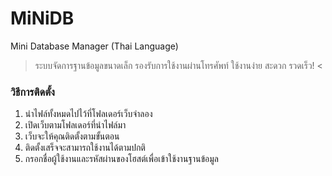 # MiNiDB
Mini Database Manager (Thai Language)

> ระบบจัดการฐานข้อมูลขนาดเล็ก รองรับการใช้งานผ่านโทรศัพท์ ใช้งานง่าย สะดวก รวดเร็ว! <

### วิธีการติดตั้ง
1. นำไฟล์ทั้งหมดไปไว้ที่โฟลเดอร์เว็บจำลอง
2. เปิดเว็บตามโฟลเดอร์ที่นำไฟล์มา
3. เว็บจะให้คุณติดตั้งตามขั้นตอน
4. ติดตั้งเสร็จจะสามารถใช้งานได้ตามปกติ
5. กรอกชื่อผู้ใช้งานและรหัสผ่านของโฮสต์เพื่อเข้าใช้งานฐานข้อมูล
